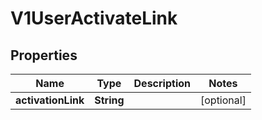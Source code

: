 # V1UserActivateLink

## Properties
Name | Type | Description | Notes
------------ | ------------- | ------------- | -------------
**activationLink** | **String** |  |  [optional]
